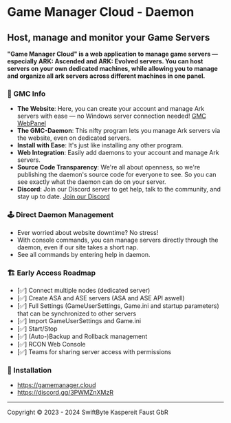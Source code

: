 # Game Manager Cloud - Daemon
## Host, manage and monitor your Game Servers

**"Game Manager Cloud" is a web application to manage game servers — especially ARK: Ascended and ARK: Evolved servers.
You can host servers on your own dedicated machines, while allowing you to manage and organize all ark servers across different
machines in one panel.**

### 👾 GMC Info

- **The Website**: Here, you can create your account and manage Ark servers with ease — no Windows server connection
  needed! [GMC WebPanel](https://gamemanager.cloud)
- **The GMC-Daemon**: This nifty program lets you manage Ark servers via the website, even on dedicated servers.
- **Install with Ease**: It's just like installing any other program.
- **Web Integration**: Easily add daemons to your account and manage Ark servers.
- **Source Code Transparency**: We're all about openness, so we're publishing the daemon's source code for everyone to
  see. So you can see exactly what the daemon can do on your server.
- **Discord**: Join our Discord server to get help, talk to the community, and stay up to
  date. [Join our Discord](https://discord.gg/vJBc3evNwP)

### 🕹️ Direct Daemon Management

- Ever worried about website downtime? No stress!
- With console commands, you can manage servers directly through the daemon, even if our site takes a short nap.
- See all commands by entering help in daemon.

### 🏗️ Early Access Roadmap

- [✅] Connect multiple nodes (dedicated server)
- [✅] Create ASA and ASE servers (ASA and ASE API aswell)
- [✅] Full Settings (GameUserSettings, Game.ini and startup parameters) that can be synchronized to other servers
- [✅] Import GameUserSettings and Game.ini
- [✅] Start/Stop
- [✅] (Auto-)Backup and Rollback management
- [✅] RCON Web Console
- [✅] Teams for sharing server access with permissions

### 📝 Installation

- https://gamemanager.cloud
- https://discord.gg/3PWMZnXMzR

***
Copyright © 2023 - 2024 SwiftByte Kaspereit Faust GbR

